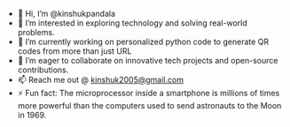 - 👋 Hi, I’m @kinshukpandala
- 👀 I’m interested in exploring technology and solving real-world problems.
- 🌱 I’m currently working on personalized python code to generate QR codes from more than just URL
- 💞️ I’m eager to collaborate on innovative tech projects and open-source contributions.
- 📫 Reach me out @ kinshuk2005@gmail.com
- ⚡ Fun fact: The microprocessor inside a smartphone is millions of times more powerful than the computers used to send astronauts to the Moon in 1969.

<!---
kinshukpandala/kinshukpandala is a ✨ special ✨ repository because its `README.md` (this file) appears on your GitHub profile.
You can click the Preview link to take a look at your changes.
--->
